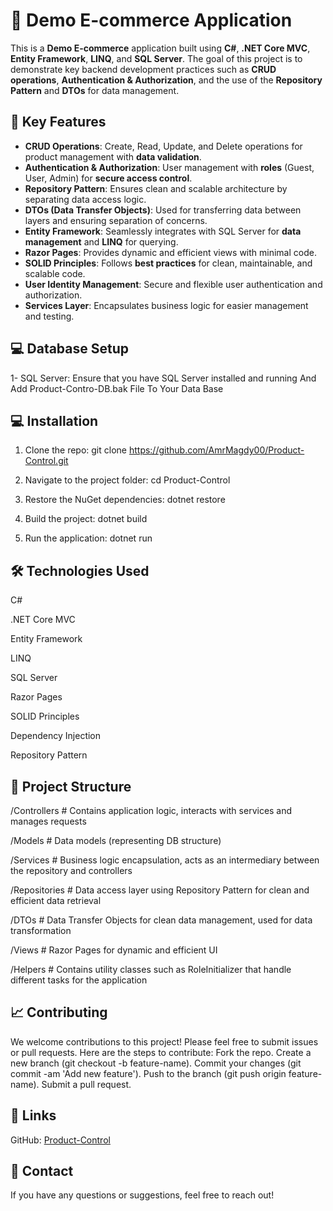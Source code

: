 # 🚀 Demo E-commerce Application

This is a **Demo E-commerce** application built using **C#**, **.NET Core MVC**, **Entity Framework**, **LINQ**, and **SQL Server**. The goal of this project is to demonstrate key backend development practices such as **CRUD operations**, **Authentication & Authorization**, and the use of the **Repository Pattern** and **DTOs** for data management.

## 🔧 Key Features

- **CRUD Operations**: Create, Read, Update, and Delete operations for product management with **data validation**.
- **Authentication & Authorization**: User management with **roles** (Guest, User, Admin) for **secure access control**.
- **Repository Pattern**: Ensures clean and scalable architecture by separating data access logic.
- **DTOs (Data Transfer Objects)**: Used for transferring data between layers and ensuring separation of concerns.
- **Entity Framework**: Seamlessly integrates with SQL Server for **data management** and **LINQ** for querying.
- **Razor Pages**: Provides dynamic and efficient views with minimal code.
- **SOLID Principles**: Follows **best practices** for clean, maintainable, and scalable code.
- **User Identity Management**: Secure and flexible user authentication and authorization.
- **Services Layer**: Encapsulates business logic for easier management and testing.

## 💻 Database Setup
1- SQL Server: Ensure that you have SQL Server installed and running And Add Product-Contro-DB.bak File To Your Data Base


## 💻 Installation


1. Clone the repo:
   git clone https://github.com/AmrMagdy00/Product-Control.git

2. Navigate to the project folder:
   cd Product-Control

3. Restore the NuGet dependencies:
   dotnet restore

4. Build the project:
   dotnet build

5. Run the application:
   dotnet run


## 🛠️ Technologies Used
C#

.NET Core MVC

Entity Framework

LINQ

SQL Server

Razor Pages

SOLID Principles

Dependency Injection

Repository Pattern


 ## 📄 Project Structure
/Controllers      # Contains application logic, interacts with services and manages requests

/Models           # Data models (representing DB structure)

/Services         # Business logic encapsulation, acts as an intermediary between the repository and controllers

/Repositories     # Data access layer using Repository Pattern for clean and efficient data retrieval

/DTOs             # Data Transfer Objects for clean data management, used for data transformation

/Views            # Razor Pages for dynamic and efficient UI

/Helpers          # Contains utility classes such as RoleInitializer that handle different tasks for the application


## 📈 Contributing
We welcome contributions to this project! Please feel free to submit issues or pull requests. Here are the steps to contribute:
Fork the repo.
Create a new branch (git checkout -b feature-name).
Commit your changes (git commit -am 'Add new feature').
Push to the branch (git push origin feature-name).
Submit a pull request.

## 🔗 Links
GitHub: [Product-Control](https://github.com/AmrMagdy00/Product-Control.git)


## 💬 Contact
If you have any questions or suggestions, feel free to reach out!
